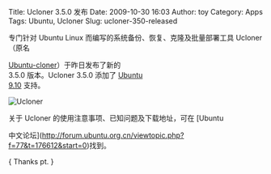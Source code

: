 Title: Ucloner 3.5.0 发布
Date: 2009-10-30 16:03
Author: toy
Category: Apps
Tags: Ubuntu, Ucloner
Slug: ucloner-350-released

专门针对 Ubuntu Linux 而编写的系统备份、恢复、克隆及批量部署工具
Ucloner（原名  

[Ubuntu-cloner](http://linuxtoy.org/archives/ubuntu-cloner.html)）于昨日发布了新的  
3.5.0 版本。Ucloner 3.5.0 添加了 [Ubuntu  
9.10](http://linuxtoy.org/archives/ubuntu-910-released.html) 支持。

![Ucloner](http://i.linuxtoy.org/images/2009/10/ucloner.png)

关于 Ucloner 的使用注意事项、已知问题及下载地址，可在 [Ubuntu  

中文论坛](http://forum.ubuntu.org.cn/viewtopic.php?f=77&t=176612&start=0)找到。

{ Thanks pt. }
